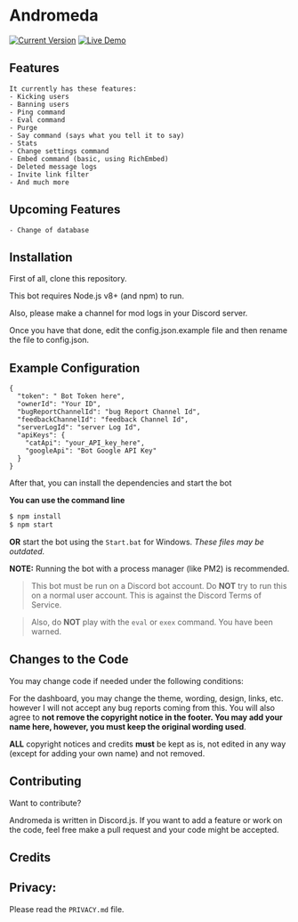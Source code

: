 # Andromeda

 [![Current Version](https://img.shields.io/badge/version-0.0.1-red.svg)](https://github.com/GumptiousCone14/Andromeda) [![Live Demo](https://img.shields.io/badge/demo-ofline-green.svg)]()

## Features
```
It currently has these features:
- Kicking users
- Banning users
- Ping command
- Eval command
- Purge
- Say command (says what you tell it to say)
- Stats
- Change settings command
- Embed command (basic, using RichEmbed)
- Deleted message logs
- Invite link filter
- And much more
```

## Upcoming Features
```
- Change of database
```

## Installation

First of all, clone this repository.

This bot requires Node.js v8+ (and npm) to run.

Also, please make a channel for mod logs in your Discord server.

Once you have that done, edit the config.json.example file and then rename the file to config.json.

## Example Configuration
```
{
  "token": " Bot Token here",
  "ownerId": "Your ID",
  "bugReportChannelId": "bug Report Channel Id",
  "feedbackChannelId": "feedback Channel Id",
  "serverLogId": "server Log Id",
  "apiKeys": {
    "catApi": "your_API_key_here",
    "googleApi": "Bot Google API Key"
  }
}
```

After that, you can install the dependencies and start the bot


**You can use the command line**

```bash
$ npm install 
$ npm start
```

**OR** start the bot using the `Start.bat` for Windows. _These files may be outdated._

**NOTE:** Running the bot with a process manager (like PM2) is recommended.

>This bot must be run on a Discord bot account. Do __NOT__ try to run this on a normal user account. This is against the Discord Terms of Service.

>Also, do __NOT__ play with the `eval` or `exex` command. You have been warned.

## Changes to the Code

You may change code if needed under the following conditions:

For the dashboard, you may change the theme, wording, design, links, etc. however I will not accept any bug reports coming from this. You will also agree to **not remove the copyright notice in the footer. You may add your name here, however, you must keep the original wording used**.

**ALL** copyright notices and credits **must** be kept as is, not edited in any way (except for adding your own name) and not removed.

## Contributing

Want to contribute?

Andromeda is written in Discord.js. If you want to add a feature or work on the code, feel free make a pull request and your code might be accepted.

## Credits


## Privacy:

Please read the `PRIVACY.md` file.